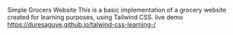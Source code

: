 Simple Grocers Website
This is a basic implementation of a grocery website created for learning purposes, using Tailwind CSS.
live demo https://duresaguye.github.io/talwind-css-learning-/
